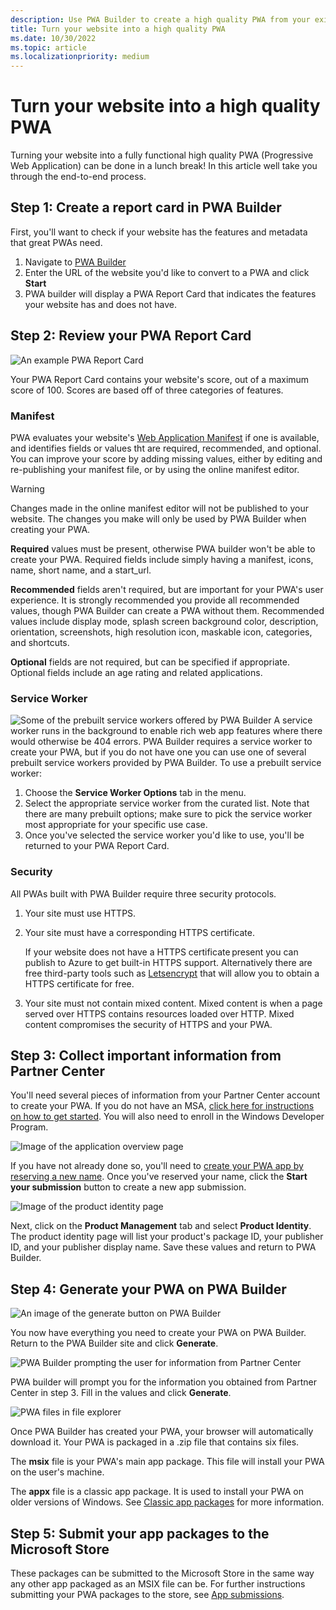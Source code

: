 ```yaml
---
description: Use PWA Builder to create a high quality PWA from your existing website
title: Turn your website into a high quality PWA
ms.date: 10/30/2022
ms.topic: article
ms.localizationpriority: medium
---
```


# Turn your website into a high quality PWA

Turning your website into a fully functional high quality PWA (Progressive Web Application) can be done in a lunch break! In this article well take you through the end-to-end process.

## Step 1: Create a report card in PWA Builder

First, you'll want to check if your website has the features and metadata that great PWAs need.

1. Navigate to [PWA Builder](https://www.pwabuilder.com/)
2. Enter the URL of the website you'd like to convert to a PWA and click **Start**
3. PWA builder will display a PWA Report Card that indicates the features your website has and does not have.

## Step 2: Review your PWA Report Card

![An example PWA Report Card](../../images/pwa-report-card.png)

Your PWA Report Card contains your website's score, out of a maximum score of 100. Scores are based off of three categories of features.

### Manifest

PWA evaluates your website's [Web Application Manifest](https://www.w3.org/TR/appmanifest/) if one is available, and identifies fields or values tht are required, recommended, and optional. You can improve your score by adding missing values, either by editing and re-publishing your manifest file, or by using the online manifest editor.

> [!WARNING]
> Changes made in the online manifest editor will not be published to your website. The changes you make will only be used by PWA Builder when creating your PWA.

**Required** values must be present, otherwise PWA builder won't be able to create your PWA. Required fields include simply having a manifest, icons, name, short name, and a start_url.

**Recommended** fields aren't required, but are important for your PWA's user experience. It is strongly recommended you provide all recommended values, though PWA Builder can create a PWA without them. Recommended values include display mode, splash screen background color, description, orientation, screenshots, high resolution icon, maskable icon, categories, and shortcuts.

**Optional** fields are not required, but can be specified if appropriate. Optional fields include an age rating and related applications.

### Service Worker

![Some of the prebuilt service workers offered by PWA Builder](../../images/pwa-builder-service-workers.png)
A service worker runs in the background to enable rich web app features where there would otherwise be 404 errors. PWA Builder requires a service worker to create your PWA, but if you do not have one you can use one of several prebuilt service workers provided by PWA Builder. To use a prebuilt service worker:

1. Choose the **Service Worker Options** tab in the menu.
2. Select the appropriate service worker from the curated list. Note that there are many prebuilt options; make sure to pick the service worker most appropriate for your specific use case.
3. Once you've selected the service worker you'd like to use, you'll be returned to your PWA Report Card.

### Security

All PWAs built with PWA Builder require three security protocols.

1. Your site must use HTTPS.
2. Your site must have a corresponding HTTPS certificate.

   If your website does not have a HTTPS certificate present you can publish to Azure to get built-in HTTPS support. Alternatively there are free third-party tools such as [Letsencrypt](https://letsencrypt.org/) that will allow you to obtain a HTTPS certificate for free.

3. Your site must not contain mixed content. Mixed content is when a page served over HTTPS contains resources loaded over HTTP. Mixed content compromises the security of HTTPS and your PWA.

## Step 3: Collect important information from Partner Center

You'll need several pieces of information from your Partner Center account to create your PWA. If you do not have an MSA, [click here for instructions on how to get started](/partner-center/mpn-create-a-partner-center-account). You will also need to enroll in the Windows Developer Program.

![Image of the application overview page](../../images/application-overview.png)

If you have not already done so, you'll need to [create your PWA app by reserving a new name](./reserve-your-apps-name.md). Once you've reserved your name, click the **Start your submission** button to create a new app submission.

![Image of the product identity page](../../images/product-identity.png)

Next, click on the **Product Management** tab and select **Product Identity**. The product identity page will list your product's package ID, your publisher ID, and your publisher display name. Save these values and return to PWA Builder.

## Step 4: Generate your PWA on PWA Builder

![An image of the generate button on PWA Builder](../../images/pwa-builder-generate.png)

You now have everything you need to create your PWA on PWA Builder. Return to the PWA Builder site and click **Generate**.

![PWA Builder prompting the user for information from Partner Center](../../images/pwa-builder-pc-info.png)

PWA builder will prompt you for the information you obtained from Partner Center in step 3. Fill in the values and click **Generate**.

![PWA files in file explorer](../../images/pwa-files.png)

Once PWA Builder has created your PWA, your browser will automatically download it. Your PWA is packaged in a .zip file that contains six files.

The **msix** file is your PWA's main app package. This file will install your PWA on the user's machine.

The **appx** file is a classic app package. It is used to install your PWA on older versions of Windows. See [Classic app packages](https://github.com/pwa-builder/pwabuilder-windows-chromium-docs/blob/master/classic-package.md) for more information.

## Step 5: Submit your app packages to the Microsoft Store

These packages can be submitted to the Microsoft Store in the same way any other app packaged as an MSIX file can be. For further instructions submitting your PWA packages to the store, see [App submissions](./create-app-submission.md).

